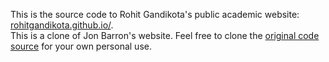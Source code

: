 This is the source code to Rohit Gandikota's public academic website: [rohitgandikota.github.io/](https://rohitgandikota.github.io/). 
<br>
This is a clone of Jon Barron's website. Feel free to clone the [original code source](https://jonbarron.info) for your own personal use.